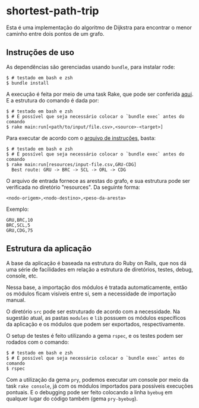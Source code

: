 # shortest-path-trip #

Esta é uma implementação do algoritmo de Dijkstra para encontrar o menor caminho entre dois pontos
de um grafo.

## Instruções de uso ##

As dependências são gerenciadas usando `bundle`, para instalar rode:

```shell
$ # testado em bash e zsh
$ bundle install
```

A execução é feita por meio de uma task Rake, que pode ser conferida [aqui](lib/tasks/console.rake).
E a estrutura do comando é dada por:
```shell
$ # testado em bash e zsh
$ # É possível que seja necessário colocar o `bundle exec` antes do comando
$ rake main:run[<path/to/input/file.csv>,<source>-<target>]
```

Para executar de acordo com o [arquivo de instruções](INSTRUCTIONS.md), basta:

```shell
$ # testado em bash e zsh
$ # É possível que seja necessário colocar o `bundle exec` antes do comando
$ rake main:run[resources/input-file.csv,GRU-CDG]
  Best route: GRU -> BRC -> SCL -> ORL -> CDG
```

O arquivo de entrada fornece as arestas do grafo, e sua estrutura pode ser verificada no diretório
"resources". Da seguinte forma:
```csv
<nodo-origem>,<nodo-destino>,<peso-da-aresta>
```

Exemplo:

```csv
GRU,BRC,10
BRC,SCL,5
GRU,CDG,75
```

## Estrutura da aplicação ##

A base da aplicação é baseada na estrutura do Ruby on Rails, que nos dá uma série de facilidades em
relação a estrutura de diretórios, testes, debug, console, etc.

Nessa base, a importação dos módulos é tratada automaticamente, então os módulos ficam visíveis
entre si, sem a necessidade de importação manual.

O diretório `src` pode ser estruturado de acordo com a necessidade. Na sugestão atual, as pastas
`modules` e `lib` possuem os módulos específicos da aplicação e os módulos que podem ser exportados,
respectivamente.

O setup de testes é feito utilizando a gema `rspec`, e os testes podem ser rodados com o comando:
```shell
$ # testado em bash e zsh
$ # É possível que seja necessário colocar o `bundle exec` antes do comando
$ rspec
```

Com a utilização da gema `pry`, podemos executar um console por meio da task `rake console`, já com os
módulos importados para possíveis execuções pontuais. E o debugging pode ser feito colocando a linha
`byebug` em qualquer lugar do código também (gema `pry-byebug`).
